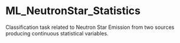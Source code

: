 # ML_NeutronStar_Statistics
Classification task related to Neutron Star Emission from two sources producing continuous statistical variables.
